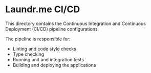 # Laundr.me CI/CD

This directory contains the Continuous Integration and Continuous Deployment (CI/CD) pipeline configurations.

The pipeline is responsible for:
- Linting and code style checks
- Type checking
- Running unit and integration tests
- Building and deploying the applications
